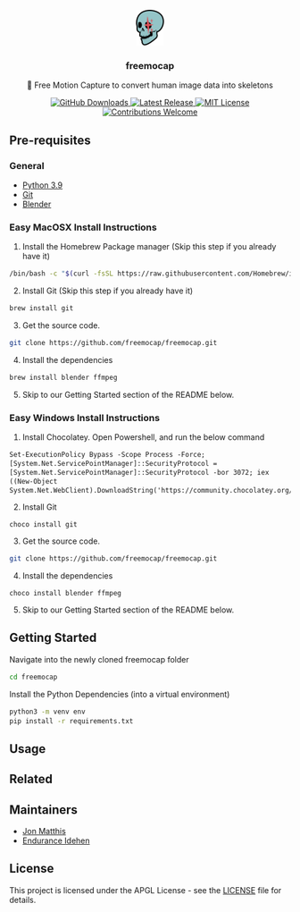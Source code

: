 <p align="center">
    <img src="https://raw.githubusercontent.com/freemocap/freemocap/main/logo/freemocap-logo-black-border.svg" height="64" alt="Project Logo">
</p>
<h3 align="center">freemocap</h3>
<p align="center">📝 Free Motion Capture to convert human image data into skeletons</p>
<p align="center">
    <a href="https://github.com/freemocap/freemocap/releases">
        <img src="https://img.shields.io/github/downloads/freemocap/freemocap/total.svg" alt="GitHub Downloads">
    </a>
    <a href="https://github.com/freemocap/freemocap/releases/latest">
        <img src="https://img.shields.io/github/release/freemocap/freemocap.svg" alt="Latest Release">
    </a>
    <a href="https://github.com/freemocap/freemocap/blob/main/LICENSE">
        <img src="https://img.shields.io/badge/license-AGPL-blue.svg" alt="MIT License">
    </a>
    <a href="https://github.com/freemocap/freemocap/issues">
        <img src="https://img.shields.io/badge/contributions-welcome-ff69b4.svg" alt="Contributions Welcome">
    </a>
</p>

## Pre-requisites

### General
- [Python 3.9](https://www.python.org/downloads/release/python-390/)
- [Git](https://www.atlassian.com/git/tutorials/install-git)
- [Blender](https://www.blender.org/download/)

### Easy MacOSX Install Instructions
1. Install the Homebrew Package manager (Skip this step if you already have it)
```bash
/bin/bash -c "$(curl -fsSL https://raw.githubusercontent.com/Homebrew/install/HEAD/install.sh)"
```
2. Install Git (Skip this step if you already have it)
```bash
brew install git
```
3. Get the source code.
```bash
git clone https://github.com/freemocap/freemocap.git
```
4. Install the dependencies
```bash
brew install blender ffmpeg
```
5. Skip to our Getting Started section of the README below.

### Easy Windows Install Instructions
1. Install Chocolatey. Open Powershell, and run the below command
```commandline
Set-ExecutionPolicy Bypass -Scope Process -Force; [System.Net.ServicePointManager]::SecurityProtocol = [System.Net.ServicePointManager]::SecurityProtocol -bor 3072; iex ((New-Object System.Net.WebClient).DownloadString('https://community.chocolatey.org/install.ps1'))
```
2. Install Git
```commandline
choco install git
```
3. Get the source code.
```bash
git clone https://github.com/freemocap/freemocap.git
```
4. Install the dependencies
```commandline
choco install blender ffmpeg
```
5. Skip to our Getting Started section of the README below.

## Getting Started

Navigate into the newly cloned freemocap folder
```bash
cd freemocap
```

Install the Python Dependencies (into a virtual environment)
```bash
python3 -m venv env
pip install -r requirements.txt
```

## Usage

## Related

[//]: # (* [project-name]&#40;#&#41; - Project description)

## Maintainers

* [Jon Matthis](https://github.com/jonmatthis)
* [Endurance Idehen](https://github.com/endurance)

## License
This project is licensed under the APGL License - see the [LICENSE](LICENSE) file for details.